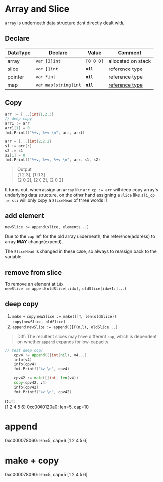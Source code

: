 # Array and Slice

`array` is underneath data structure dont directly dealt with.

## Declare
DataType | Declare | Value | Comment
---|---|---|---
array | `var [3]int` | `[0 0 0]` | allocated on stack
slice | `var []int` | **`nil`** | reference type
pointer | `var *int` | **`nil`** | reference type
map | `var map[string]int` | **`nil`** | [reference type][golang-map]

## Copy
```go
arr := [...]int{1,2,3}
// deep copy
arr1 := arr
arr1[1] = 0
fmt.Printf("%+v, %+v \n", arr, arr1)

arr = [...]int{2,2,2}
s1 := arr[:]
s2 := s1
s2[1] = 0
fmt.Printf("%+v, %+v, %+v \n", arr, s1, s2)
```
>Output  
[1 2 3], [1 0 3]   
[2 0 2], [2 0 2], [2 0 2]

It turns out, when assign an `array` like `arr_cp := arr` will deep copy array's underlying data structure, on the other hand assigning a `slice` like `sli_cp := sli` will only copy a `SliceHead` of three words !!

## add element
`newSlice := append(slice, elements...)`

Due to the `cap` left for the old array underneath, the reference(address) to array **MAY** change(expend).

The `SliceHead` is changed in these case, so always to reassign back to the variable.


## remove from slice
To remove an element at `idx`  
`newSlice := append(oldSlice[:idx], oldSlice[idx+1:]...)`

## deep copy
1. `make` + `copy`
`newSlice := make([]T, len(oldSlice))`  
`copy(newSlice, oldSlice)`  
2. `append`
`newSlice := append([]T(nil), oldSlice...)`  

>Diff:
The resultent slices may have different `cap`, which is dependent on whether `append` expands for low-capacity

```go
// test deep copy
	cpv4 := append([]int(nil), v4...)
	info(v4)
	info(cpv4)
	fmt.Printf("%v \n", cpv4)

	cpv42 := make([]int, len(v4))
	copy(cpv42, v4)
	info(cpv42)
    fmt.Printf("%v \n", cpv42)
```
OUT:  
[1 2 4 5 6] 
0xc0000120a0: len=5, cap=10
# append 
0xc000078060: len=5, cap=6 
[1 2 4 5 6]
# make + copy 
0xc000078090: len=5, cap=5 
[1 2 4 5 6] 

[golang-map]: https://blog.golang.org/maps
